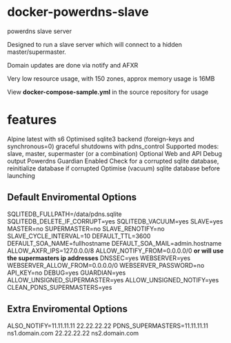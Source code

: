 # docker-powerdns-slave
powerdns slave server

Designed to run a slave server which will connect to a hidden master/supermaster.

Domain updates are done via notify and AFXR

Very low resource usage, with 150 zones, approx memory usage is 16MB

View **docker-compose-sample.yml** in the source repository for usage

# features
Alpine latest with s6
Optimised sqlite3 backend (foreign-keys and synchronous=0)
graceful shutdowns with pdns_control
Supported modes: slave, master, supermaster (or a combination)
Optional Web and API
Debug output
Powerdns Guardian Enabled
Check for a corrupted sqlite database, reinitialize database if corrupted
Optimise (vacuum) sqlite database before launching

## Default Enviromental Options
SQLITEDB_FULLPATH=/data/pdns.sqlite
SQLITEDB_DELETE_IF_CORRUPT=yes
SQLITEDB_VACUUM=yes
SLAVE=yes
MASTER=no
SUPERMASTER=no
SLAVE_RENOTIFY=no
SLAVE_CYCLE_INTERVAL=10
DEFAULT_TTL=3600
DEFAULT_SOA_NAME=fullhostname
DEFAULT_SOA_MAIL=admin.hostname
ALLOW_AXFR_IPS=127.0.0.0/8
ALLOW_NOTIFY_FROM=0.0.0.0/0 **or will use the supermasters ip addresses**
DNSSEC=yes
WEBSERVER=yes
WEBSERVER_ALLOW_FROM=0.0.0.0/0
WEBSERVER_PASSWORD=no
API_KEY=no
DEBUG=yes
GUARDIAN=yes
ALLOW_UNSIGNED_SUPERMASTER=yes
ALLOW_UNSIGNED_NOTIFY=yes
CLEAN_PDNS_SUPERMASTERS=yes

## Extra Enviromental Options
ALSO_NOTIFY=11.11.11.11 22.22.22.22
PDNS_SUPERMASTERS=11.11.11.11 ns1.domain.com 22.22.22.22 ns2.domain.com
